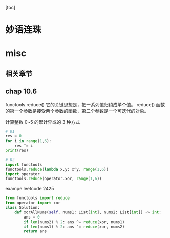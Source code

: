 [toc]
# 妙语连珠
# misc

## 相关章节
## chap 10.6
functools.reduce()
它的关键思想是，把一系列值归约成单个值。 reduce() 函数的第一个参数是接受两个参数的函数，第二个参数是一个可迭代的对象。

计算整数 0~5 的累计异或的 3 种方式
```python
# 01
res = 0
for i in range(1,6):
    res ^= i
print(res)

# 02
import functools
functools.reduce(lambda x,y: x^y, range(1,6))
import operator
functools.reduce(operator.xor, range(1,6))
```

exampe leetcode 2425
```python
from functools import reduce
from operator import xor
class Solution:
    def xorAllNums(self, nums1: List[int], nums2: List[int]) -> int:
        ans = 0
        if len(nums2) % 2: ans ^= reduce(xor, nums1)
        if len(nums1) % 2: ans ^= reduce(xor, nums2)
        return ans

```
    